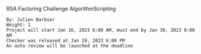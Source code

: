 RSA Factoring Challenge
AlgorithmScripting

    By: Julien Barbier
    Weight: 1
    Project will start Jan 16, 2023 6:00 AM, must end by Jan 30, 2023 6:00 AM
    Checker was released at Jan 19, 2023 6:00 PM
    An auto review will be launched at the deadline